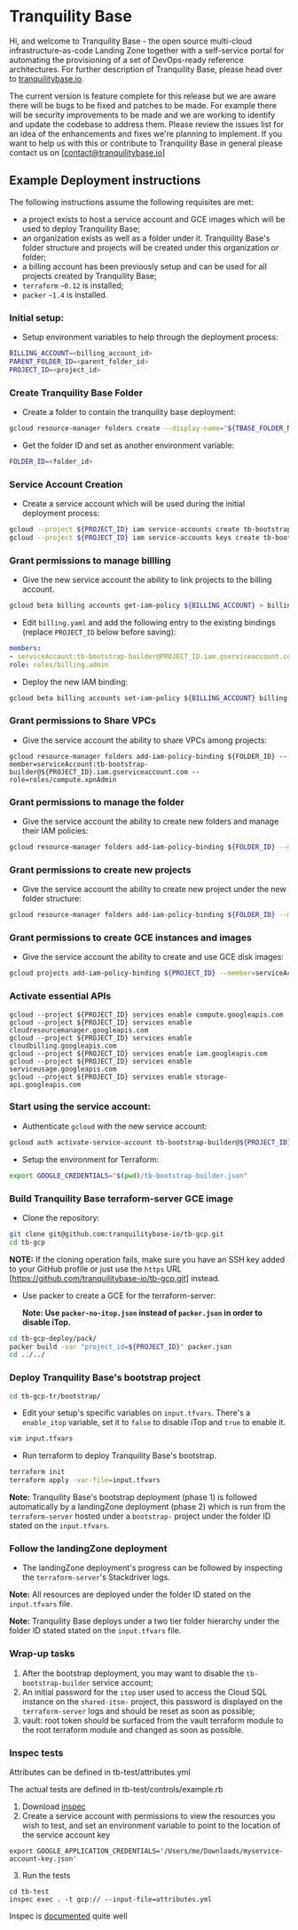 # Tranquility Base 

Hi, and welcome to Tranquility Base - the open source multi-cloud infrastructure-as-code Landing Zone together with a self-service portal for automating the provisioning of a set of DevOps-ready reference architectures. For further description of Tranquility Base, please head over to [tranquilitybase.io](https://www.tranquilitybase.io/).

The current version is feature complete for this release but we are aware there will be bugs to be fixed and patches to be made. For example there will be security improvements to be made and we are working to identify and update the codebase to address them. Please review the issues list for an idea of the enhancements and fixes we're planning to implement. If you want to help us with this or contribute to Tranquility Base in general please contact us on [contact@tranquilitybase.io]

## Example Deployment instructions

The following instructions assume the following requisites are met:
* a project exists to host a service account and GCE images which will be used to deploy Tranquility Base;
* an organization exists as well as a folder under it. Tranquility Base's folder structure and projects will be created under this organization or folder;
* a billing account has been previously setup and can be used for all projects created by Tranquility Base;
* `terraform` `~0.12` is installed;
* `packer` `~1.4` is installed.

### Initial setup:

* Setup environment variables to help through the deployment process:

``` bash
BILLING_ACCOUNT=<billing_account_id>
PARENT_FOLDER_ID=<parent_folder_id>
PROJECT_ID=<project_id>
```

### Create Tranquility Base Folder
* Create a folder to contain the tranquility base deployment:

``` bash
gcloud resource-manager folders create --display-name="${TBASE_FOLDER_NAME}" --folder="${PARENT_FOLDER_ID}"
```

* Get the folder ID and set as another environment variable:
```bash
FOLDER_ID=<folder_id>
```

### Service Account Creation

* Create a service account which will be used during the initial deployment process:

``` bash
gcloud --project ${PROJECT_ID} iam service-accounts create tb-bootstrap-builder
gcloud --project ${PROJECT_ID} iam service-accounts keys create tb-bootstrap-builder.json --iam-account tb-bootstrap-builder@${PROJECT_ID}.iam.gserviceaccount.com
```

### Grant permissions to manage billling

* Give the new service account the ability to link projects to the billing account.

``` bash
gcloud beta billing accounts get-iam-policy ${BILLING_ACCOUNT} > billing.yaml
```
 
* Edit `billing.yaml` and add the following entry to the existing bindings (replace `PROJECT_ID` below before saving):

``` yaml
members:
- serviceAccount:tb-bootstrap-builder@PROJECT_ID.iam.gserviceaccount.com
role: roles/billing.admin
```

* Deploy the new IAM binding:

``` bash
gcloud beta billing accounts set-iam-policy ${BILLING_ACCOUNT} billing.yaml
```

### Grant permissions to Share VPCs

* Give the service account the ability to share VPCs among projects:

```
gcloud resource-manager folders add-iam-policy-binding ${FOLDER_ID} --member=serviceAccount:tb-bootstrap-builder@${PROJECT_ID}.iam.gserviceaccount.com --role=roles/compute.xpnAdmin
```

### Grant permissions to manage the folder

* Give the service account the ability to create new folders and manage their IAM policies:

``` bash
gcloud resource-manager folders add-iam-policy-binding ${FOLDER_ID} --member=serviceAccount:tb-bootstrap-builder@${PROJECT_ID}.iam.gserviceaccount.com --role=roles/resourcemanager.folderAdmin
```

### Grant permissions to create new projects

* Give the service account the ability to create new project under the new folder structure:

``` bash
gcloud resource-manager folders add-iam-policy-binding ${FOLDER_ID} --member=serviceAccount:tb-bootstrap-builder@${PROJECT_ID}.iam.gserviceaccount.com --role=roles/resourcemanager.projectCreator
```

### Grant permissions to create GCE instances and images

* Give the service account the ability to create and use GCE disk images:

``` bash
gcloud projects add-iam-policy-binding ${PROJECT_ID} --member=serviceAccount:tb-bootstrap-builder@${PROJECT_ID}.iam.gserviceaccount.com --role=roles/compute.instanceAdmin.v1
```

### Activate essential APIs

```
gcloud --project ${PROJECT_ID} services enable compute.googleapis.com
gcloud --project ${PROJECT_ID} services enable cloudresourcemanager.googleapis.com
gcloud --project ${PROJECT_ID} services enable cloudbilling.googleapis.com
gcloud --project ${PROJECT_ID} services enable iam.googleapis.com
gcloud --project ${PROJECT_ID} services enable serviceusage.googleapis.com
gcloud --project ${PROJECT_ID} services enable storage-api.googleapis.com
```

### Start using the service account:

* Authenticate `gcloud` with the new service account:

``` bash
gcloud auth activate-service-account tb-bootstrap-builder@${PROJECT_ID}.iam.gserviceaccount.com --key-file=tb-bootstrap-builder.json
```

* Setup the environment for Terraform:
 
``` bash
export GOOGLE_CREDENTIALS="$(pwd)/tb-bootstrap-builder.json"
```

### Build Tranquility Base terraform-server GCE image

* Clone the repository:

``` bash
git clone git@github.com:tranquilitybase-io/tb-gcp.git
cd tb-gcp
```

**NOTE:** If the cloning operation fails, make sure you have an SSH key added to your GitHub profile or just use the `https` URL [https://github.com/tranquilitybase-io/tb-gcp.git] instead.

* Use packer to create a GCE for the terraform-server:

  **Note: Use `packer-no-itop.json` instead of `packer.json` in order to disable iTop.**

``` bash
cd tb-gcp-deploy/pack/
packer build -var "project_id=${PROJECT_ID}" packer.json
cd ../../
```


### Deploy Tranquility Base's bootstrap project

``` bash
cd tb-gcp-tr/bootstrap/
```

* Edit your setup's specific variables on `input.tfvars`. There's a `enable_itop` variable, set it to `false` to disable iTop and `true` to enable it.
 
``` bash
vim input.tfvars
```

* Run terraform to deploy Tranquility Base's bootstrap.

``` bash
terraform init
terraform apply -var-file=input.tfvars
```

**Note:** Tranquility Base's bootstrap deployment (phase 1) is followed automatically by a landingZone deployment (phase 2) which is run from the `terraform-server` hosted under a `bootstrap-` project under the folder ID stated on the `input.tfvars`.

### Follow the landingZone deployment

* The landingZone deployment's progress can be followed by inspecting the `terraform-server`'s Stackdriver logs.

**Note:** All resources are deployed under the folder ID stated on the `input.tfvars` file.

**Note:** Tranquility Base deploys under a two tier folder hierarchy under the folder ID stated stated on the `input.tfvars` file.


### Wrap-up tasks

1. After the bootstrap deployment, you may want to disable the `tb-bootstrap-builder` service account;
1. An initial password for the `itop` user used to access the Cloud SQL instance on the `shared-itsm-` project, this password is displayed on the `terraform-server` logs and should be reset as soon as possible;
1. vault: root token should be surfaced from the vault terraform module to the root terraform module and changed as soon as possible.

### Inspec tests

Attributes can be defined in tb-test/attributes.yml

The actual tests are defined in tb-test/controls/example.rb


1. Download [inspec](https://downloads.chef.io/inspec)
2. Create a service account with permissions to view the resources you wish to test, and set an environment variable to point to the location of the service account key
``` 
export GOOGLE_APPLICATION_CREDENTIALS='/Users/me/Downloads/myservice-account-key.json'
```
3. Run the tests
```
cd tb-test
inspec exec . -t gcp:// --input-file=attributes.yml
```
Inspec is [documented](https://github.com/inspec/inspec-gcp) quite well 
